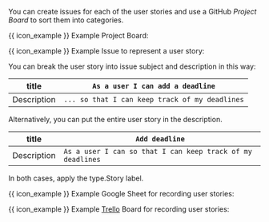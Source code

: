 <tabs>
  <tab header="GitHub Project Boards">

You can create issues for each of the user stories and use a GitHub _Project Board_ to sort them into categories.

{{ icon_example }} Example Project Board:

<pic eager src="{{baseUrl}}/specifyingRequirements/userStories/usage/images/userStoriesInGitHubProjectBoards.png" width="800" /><p/>

{{ icon_example }} Example Issue to represent a user story:


<div id="user-stories-in-issue-tracker">

You can break the user story into issue subject and description in this way:

title | `As a user I can add a deadline`
------|---------------------------------
Description | `... so that I can keep track of my deadlines`

<pic eager src="{{baseUrl}}/specifyingRequirements/userStories/usage/images/userStoryAsGitHubIssue.png" width="800" /><p/>

Alternatively, you can put the entire user story in the description.

title | `Add deadline`
------|---------------------------------
Description | `As a user I can so that I can keep track of my deadlines`

In both cases, apply the <span class="badge rounded-pill bg-info">type.Story</span> label.

</div>

  </tab>
  <tab header="Google Sheets">

{{ icon_example }} Example Google Sheet for recording user stories:

<pic eager src="{{baseUrl}}/specifyingRequirements/userStories/usage/images/userStoriesInGoogleSheets.png" width="800" /><p/>

  </tab>
  <tab header="Trello">

{{ icon_example }} Example [Trello](https://trello.com) Board for recording user stories:

<pic eager src="{{baseUrl}}/specifyingRequirements/userStories/usage/images/userStoriesInTrello.png" width="800" /><p/>

  </tab>

</tabs>

